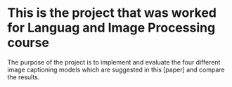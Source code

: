 # This is the project that was worked for Languag and Image Processing course

The purpose of the project is to implement and evaluate the four different image captioning models which are suggested in this [paper]  and compare the results.
